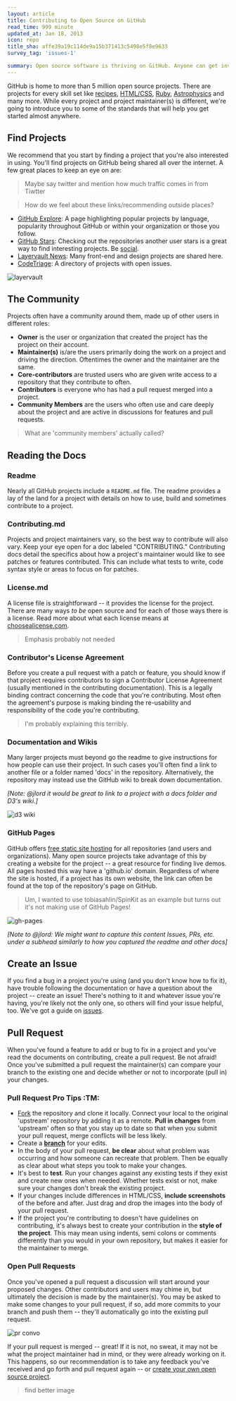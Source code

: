 ```yaml
---
layout: article
title: Contributing to Open Source on GitHub
read_time: 999 minute
updated_at: Jan 18, 2013
icon: repo
title_sha: affe39a19c114de9a15b371413c5498e5f8e9633
survey_tag: 'issues-1'

summary: Open source software is thriving on GitHub. Anyone can get involved and it's easy, too. This guide covers the basics about what to look for and what to do when contributing to open source projects
---
```


<a id="intro" title="Intro" class="toc-item"></a>

GitHub is home to more than 5 million open source projects. There are projects for every skill set like [recipes](https://github.com/sinker/tacofancy), [HTML/CSS](https://github.com/tobiasahlin/SpinKit), [Ruby](https://github.com/sferik/t), [Astrophysics]() and many more. While every project and project maintainer(s) is different, we're going to introduce you to some of the standards that will help you get started almost anywhere.

<a id="find" title="Find Projects" class="toc-item"></a>

## Find Projects

We recommend that you start by finding a project that you're also interested in using. You'll find projects on GitHub being shared all over the internet. A few great places to keep an eye on are:

> Maybe say twitter and mention how much traffic comes in from Tiwtter

> How do we feel about these links/recommending outside places?

- [GitHub Explore](https://github.com/explore): A page highlighting popular projects by language, popularity throughout GitHub or within your organization or those you follow.
- [GitHub Stars](https://github.com/stars?direction=desc&sort=created): Checking out the repositories another user stars is a great way to find interesting projects. Be [social](http://guides.github.com/overviews/socialize/).
- [Layervault News](http://news.layervault.com): Many front-end and design projects are shared here.
- [CodeTriage](http://www.codetriage.com/): A directory of projects with open issues.

![layervault](layervault.png)

<a id="readme" title="Readme and other Docs" class="toc-item"></a>

<a id="community" title="The Community" class="toc-item"></a>

## The Community

Projects often have a community around them, made up of other users in different roles:

- **Owner** is the user or organization that created the project has the project on their account.
- **Maintainer(s)** is/are the users primarily doing the work on a project and driving the direction. Oftentimes the owner and the maintainer are the same.
- **Core-contributors** are trusted users who are given write access to a repository that they contribute to often.
- **Contributors** is everyone who has had a pull request merged into a project.
- **Community Members** are the users who often use and care deeply about the project and are active in discussions for features and pull requests.

> What are 'community members' actually called?

<a id="pr" title="Pull Request" class="toc-item"></a>

## Reading the Docs

### Readme

Nearly all GitHub projects include a `README.md` file. The readme provides a lay of the land for a project with details on how to use, build and sometimes contribute to a project. 

### Contributing.md

Projects and project maintainers vary, so the best way to contribute will also vary. Keep your eye open for a doc labeled "CONTRIBUTING." Contributing docs detail the specifics about how a project's maintainer would like to see patches or features contributed. This can include what tests to write, code syntax style or areas to focus on for patches.

### License.md

A license file is straightforward -- it provides the license for the project. There are many ways _to be_ open source and for each of those ways there is a license. Read more about what each license means at [choosealicense.com](http://www.choosealicense.com).

> Emphasis probably not needed

### Contributor's License Agreement

Before you create a pull request with a patch or feature, you should know if that project requires contributors to sign a Contributor License Agreement (usually mentioned in the contributing documentation). This is a legally binding contract concerning the code that you're contributing. Most often the agreement's purpose is making binding the re-usability and responsibility of the code you're contributing.

> I'm probably explaining this terribly.

### Documentation and Wikis

Many larger projects must beyond go the readme to give instructions for how people can use their project. In such cases you'll often find a link to another file or a folder named 'docs' in the repository. Alternatively, the repository may instead use the GitHub wiki to break down documentation.

_[Note: @jlord it would be great to link to a project with a docs folder and D3's wiki.]_

![d3 wiki](d3-wiki.png)

### GitHub Pages

GitHub offers [free static site hosting]() for all repositories (and users and organizations). Many open source projects take advantage of this by creating a website for the project -- a great resource for finding live demos. All pages hosted this way have a 'github.io' domain. Regardless of where the site is hosted, if a project has its own website, the link can often be found at the top of the repository's page on GitHub.

> Um, I wanted to use tobiasahlin/SpinKit as an example but turns out it's not making use of GitHub Pages!

![gh-pages](gh-pages.png)

<a id="issue" title="Create an Issue" class="toc-item"></a>

_[Note to @jlord: We might want to capture this content Issues, PRs, etc. under a subhead similarly to how you captured the readme and other docs]_


## Create an Issue

If you find a bug in a project you're using (and you don't know how to fix it), have trouble following the documentation or have a question about the project -- create an issue! There's nothing to it and whatever issue you're having, you're likely not the only one, so others will find your issue helpful, too. We've got a guide on [issues]().

<a id="cla" title="Contributor Licsence Agreement" class="toc-item"></a>

## Pull Request

When you've found a feature to add or bug to fix in a project and you've read the documents on contributing, create a pull request. Be not afraid! Once you've submitted a pull request the maintainer(s) can compare your branch to the existing one and decide whether or not to incorporate (pull in) your changes.

### Pull Request Pro Tips :TM:

- [Fork](http://guides.github.com/overviews/forking/) the repository and clone it locally. Connect your local to the original 'upstream' repository by adding it as a remote. **Pull in changes** from 'upstream' often so that you stay up to date so that when you submit your pull request, merge conflicts will be less likely.
- Create a [**branch**](http://guides.github.com/overviews/flow/) for your edits.
- In the body of your pull request, **be clear** about what problem was occurring and how someone can recreate that problem. Then be equally as clear about what steps you took to make your changes.
- It's best to **test**. Run your changes against any existing tests if they exist and create new ones when needed. Whether tests exist or not, make sure your changes don't break the existing project.
- If your changes include differences in HTML/CSS, **include screenshots** of the before and after. Just drag and drop the images into the body of your pull request.
- If the project you're contributing to doesn't have guidelines on contributing, it's always best to create your contribution in the **style of the project**. This may mean using indents, semi colons or comments differently than you would in your own repository, but makes it easier for the maintainer to merge.

### Open Pull Requests

Once you've opened a pull request a discussion will start around your proposed changes. Other contributors and users may chime in, but ultimately the decision is made by the maintainer(s). You may be asked to make some changes to your pull request, if so, add more commits to your branch and push them -- they'll automatically go into the existing pull request.

![pr convo](convo.png)

If your pull request is merged -- great! If it is not, no sweat, it may not be what the project maintainer had in mind, or they were already working on it. This happens, so our recommendation is to take any feedback you've received and go forth and pull request again -- or [create your own open source project](theotherguide).

> find better image
